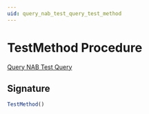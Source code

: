 ```yaml
---
uid: query_nab_test_query_test_method
---
```

# <a name="test_method"></a>TestMethod Procedure

[Query NAB Test Query](index.md)

## <a name="signature"></a>Signature

```javascript
TestMethod()
```
